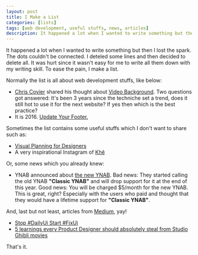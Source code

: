 ```yaml
---
layout: post
title: I Make a List
categories: [lists]
tags: [web development, useful stuffs, news, articles]
description: It happened a lot when I wanted to write something but then I lost the spark.
---
```



It happened a lot when I wanted to write something but then I lost the spark. The dots couldn't be connected. I deteled some lines and then decided to delete all. It was hurt since it wasn't easy for me to write all them down with my writing skill. To ease the pain, I make a list.

Normally the list is all about web development stuffs, like below:

* [Chris Coyier](https://css-tricks.com/) shared his thought about [Video Background](https://css-tricks.com/should-i-use-a-video-as-a-background/). Two questions got answered: It's been 3 years since the techniche set a trend, does it still hot to use it for the next website? If yes then which is the best practice?
* It is 2016. [Update Your Footer.](http://updateyourfooter.com/)

Sometimes the list contains some useful stuffs which I don't want to share such as:

* [Visual Planning for Designers](http://blog.invisionapp.com/visual-planning-for-designers/)
* A very inspirational Instagram of [Khê](https://www.instagram.com/lamkhe/)

Or, some news which you already knew:

* YNAB announced about [the new YNAB](http://www.youneedabudget.com/blog/post/the-new-ynab-is-here). Bad news: They started calling the old YNAB __"Classic YNAB"__ and will drop support for it at the end of this year. Good news: You will be charged $5/month for the new YNAB. This is great, right? Especially with the users who paid and thought that they would have a lifetime support for __"Classic YNAB"__.

And, last but not least, articles from [Medium](http://www.medium.com/), yay!

* [Stop #DailyUi Start #FixUi](https://medium.com/swlh/stop-dailyui-start-fixui-e685acc6858f#.z2z90qf7p)
* [5 learnings every Product Designer should absolutely steal from Studio Ghibli movies](https://medium.com/white-space/5-learnings-every-product-designer-should-absolutely-steal-from-studio-ghibli-movies-6c3971fffa0#.r2jve8v7p)

That's it.